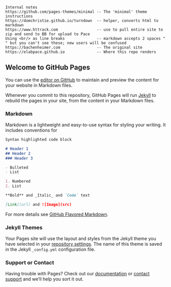 ```
Internal notes
https://github.com/pages-themes/minimal -- The 'minimal' theme instructions
https://domchristie.github.io/turndown  -- helper, converts html to markdown
https://www.httrack.com                 -- use to pull entire site to zip and send to BB for upload to Pace
Using <br/> as line breaks              -- markdown accepts 2 spaces "  " but you can't see these; new users will be confused
https://bachenheimer.com                -- The original site
https://elabpace.github.io              -- Where this repo renders
```

## Welcome to GitHub Pages

You can use the [editor on GitHub](https://github.com/elabpace/elabpace.github.io/edit/master/index.md) to maintain and preview the content for your website in Markdown files.

Whenever you commit to this repository, GitHub Pages will run [Jekyll](https://jekyllrb.com/) to rebuild the pages in your site, from the content in your Markdown files.

### Markdown

Markdown is a lightweight and easy-to-use syntax for styling your writing. It includes conventions for

```markdown
Syntax highlighted code block

# Header 1
## Header 2
### Header 3

- Bulleted
- List

1. Numbered
2. List

**Bold** and _Italic_ and `Code` text

[Link](url) and ![Image](src)
```

For more details see [GitHub Flavored Markdown](https://guides.github.com/features/mastering-markdown/).

### Jekyll Themes

Your Pages site will use the layout and styles from the Jekyll theme you have selected in your [repository settings](https://github.com/elabpace/elabpace.github.io/settings). The name of this theme is saved in the Jekyll `_config.yml` configuration file.

### Support or Contact

Having trouble with Pages? Check out our [documentation](https://help.github.com/categories/github-pages-basics/) or [contact support](https://github.com/contact) and we’ll help you sort it out.

